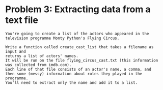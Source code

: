 # Problem 3: Extracting data from a text file

    You're going to create a list of the actors who appeared in the television programme Monty Python's Flying Circus.

    Write a function called create_cast_list that takes a filename as input and 
    returns a list of actors' names.
    It will be run on the file flying_circus_cast.txt (this information was collected from imdb.com). 
    Each line of that file consists of an actor's name, a comma, and 
    then some (messy) information about roles they played in the programme.
    You'll need to extract only the name and add it to a list.
